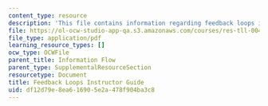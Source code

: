 ```yaml
---
content_type: resource
description: 'This file contains information regarding feedback loops instructor guide. '
file: https://ol-ocw-studio-app-qa.s3.amazonaws.com/courses/res-tll-004-stem-concept-videos-fall-2013/df12d79e8ea616905e2a478f904ba3c8_MITRES_TLL-004F13_FeeGuide.pdf
file_type: application/pdf
learning_resource_types: []
ocw_type: OCWFile
parent_title: Information Flow
parent_type: SupplementalResourceSection
resourcetype: Document
title: Feedback Loops Instructor Guide
uid: df12d79e-8ea6-1690-5e2a-478f904ba3c8
---
```

